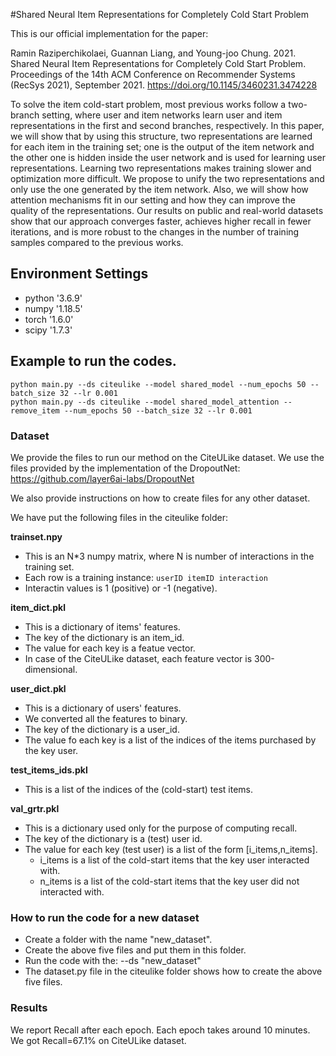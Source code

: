 #Shared Neural Item Representations for Completely Cold Start Problem

This is our official implementation for the paper:

Ramin Raziperchikolaei, Guannan Liang, and Young-joo Chung. 2021. Shared Neural Item Representations for Completely Cold Start Problem. 
Proceedings of the 14th ACM Conference on Recommender Systems (RecSys 2021), September 2021.
https://doi.org/10.1145/3460231.3474228

To solve the item cold-start problem, most previous works follow a two-branch setting, 
where user and item networks learn user and item representations 
in the first and second branches, respectively. 
In this paper, we will show that by using this structure, two representations are learned for each item in the training set; one is the output of the item network and the other one is hidden inside the user network and is used for learning user representations. Learning two representations makes training slower and optimization more difficult. 
We propose to unify the two representations and only use the one generated by the item network. Also, we will show how attention mechanisms fit in our setting and how they can improve the quality of the representations. Our results on public and real-world datasets show that our approach converges faster, achieves higher recall in fewer iterations, and is more robust to the changes in the number of training samples compared to the previous works.

## Environment Settings
- python '3.6.9'
- numpy '1.18.5'
- torch '1.6.0'
- scipy '1.7.3'
 
## Example to run the codes.

```
python main.py --ds citeulike --model shared_model --num_epochs 50 --batch_size 32 --lr 0.001
python main.py --ds citeulike --model shared_model_attention --remove_item --num_epochs 50 --batch_size 32 --lr 0.001 
```


### Dataset
We provide the files to run our method on the CiteULike dataset.
We use the files provided by the implementation of the DropoutNet: https://github.com/layer6ai-labs/DropoutNet

We also provide instructions on how to create files for any other dataset.

We have put the following files in the citeulike folder:

**trainset.npy**
- This is an N*3 numpy matrix, where N is number of interactions in the training set.
- Each row is a training instance: `userID itemID interaction`
- Interactin values is 1 (positive) or -1 (negative).


**item_dict.pkl**
- This is a dictionary of items' features.
- The key of the dictionary is an item_id.
- The value for each key is a featue vector.
- In case of the CiteULike dataset, each feature vector is 300-dimensional.

**user_dict.pkl**
- This is a dictionary of users' features.
- We converted all the features to binary.
- The key of the dictionary is a user_id.
- The value fo each key is a list of the indices of the items purchased by the key user.

**test_items_ids.pkl**
- This is a list of the indices of the (cold-start) test items.

**val_grtr.pkl**
- This is a dictionary used only for the purpose of computing recall.
- The key of the dictionary is a (test) user id.
- The value for each key (test user) is a list of the form [i_items,n_items].
    - i_items is a list of the cold-start items that the key user interacted with.
    - n_items is a list of the cold-start items that the key user did not interacted with.

### How to run the code for a new dataset
- Create a folder with the name "new_dataset".
- Create the above five files and put them in this folder.
- Run the code with the: --ds "new_dataset"
- The dataset.py file in the citeulike folder shows how to create the above five files.

### Results
We report Recall after each epoch.
Each epoch takes around 10 minutes.
We got Recall=67.1% on CiteULike dataset.


